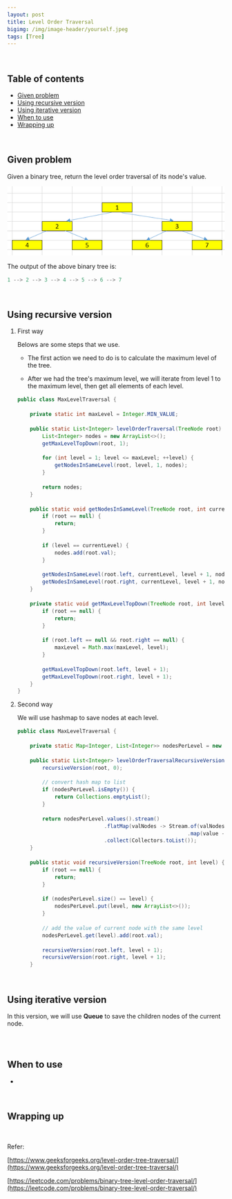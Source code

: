 ```yaml
---
layout: post
title: Level Order Traversal
bigimg: /img/image-header/yourself.jpeg
tags: [Tree]
---
```




<br>

## Table of contents
- [Given problem](#given-problem)
- [Using recursive version](#using-recursive-version)
- [Using iterative version](#using-iterative-version)
- [When to use](#when-to-use)
- [Wrapping up](#wrapping-up)


<br>

## Given problem

Given a binary tree, return the level order traversal of its node's value.

![](../img/Data-structure/binary-tree/traversal/sample-binary-tree.png)

The output of the above binary tree is:

```java
1 --> 2 --> 3 --> 4 --> 5 --> 6 --> 7
```

<br>

## Using recursive version

1. First way

    Belows are some steps that we use.
    - The first action we need to do is to calculate the maximum level of the tree.

    - After we had the tree's maximum level, we will iterate from level 1 to the maximum level, then get all elements of each level.

    ```java
    public class MaxLevelTraversal {

        private static int maxLevel = Integer.MIN_VALUE;

        public static List<Integer> levelOrderTraversal(TreeNode root) {
            List<Integer> nodes = new ArrayList<>();
            getMaxLevelTopDown(root, 1);

            for (int level = 1; level <= maxLevel; ++level) {
                getNodesInSameLevel(root, level, 1, nodes);
            }

            return nodes;
        }

        public static void getNodesInSameLevel(TreeNode root, int currentLevel, int level, List<Integer> nodes) {
            if (root == null) {
                return;
            }

            if (level == currentLevel) {
                nodes.add(root.val);
            }

            getNodesInSameLevel(root.left, currentLevel, level + 1, nodes);
            getNodesInSameLevel(root.right, currentLevel, level + 1, nodes);
        }

        private static void getMaxLevelTopDown(TreeNode root, int level) {
            if (root == null) {
                return;
            }

            if (root.left == null && root.right == null) {
                maxLevel = Math.max(maxLevel, level);
            }

            getMaxLevelTopDown(root.left, level + 1);
            getMaxLevelTopDown(root.right, level + 1);
        }
    }
    ```

2. Second way

    We will use hashmap to save nodes at each level.

    ```java
    public class MaxLevelTraversal {

        private static Map<Integer, List<Integer>> nodesPerLevel = new HashMap<>();

        public static List<Integer> levelOrderTraversalRecursiveVersion1(TreeNode root) {
            recursiveVersion(root, 0);

            // convert hash map to list
            if (nodesPerLevel.isEmpty()) {
                return Collections.emptyList();
            }

            return nodesPerLevel.values().stream()
                                .flatMap(valNodes -> Stream.of(valNodes.toArray()))
                                                           .map(value -> (Integer) value)
                                .collect(Collectors.toList());
        }

        public static void recursiveVersion(TreeNode root, int level) {
            if (root == null) {
                return;
            }

            if (nodesPerLevel.size() == level) {
                nodesPerLevel.put(level, new ArrayList<>());
            }

            // add the value of current node with the same level
            nodesPerLevel.get(level).add(root.val);

            recursiveVersion(root.left, level + 1);
            recursiveVersion(root.right, level + 1);
        }
    ```

<br>

## Using iterative version

In this version, we will use **Queue** to save the children nodes of the current node.

```java

```


<br>

## When to use

- 


<br>

## Wrapping up




<br>

Refer:

[https://www.geeksforgeeks.org/level-order-tree-traversal/](https://www.geeksforgeeks.org/level-order-tree-traversal/)

[https://leetcode.com/problems/binary-tree-level-order-traversal/](https://leetcode.com/problems/binary-tree-level-order-traversal/)